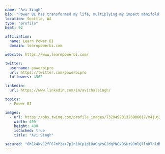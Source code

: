 ```yaml
---
name: "Avi Singh"
bio: "Power BI has transformed my life, multiplying my impact manifold. Now I am on a mission to spread the word and share the knowledge"
location: Seattle, WA
type: "profile"
heat: 92

affiliation:
  name: Learn Power BI
  domain: learnpowerbi.com

website: https://www.learnpowerbi.com/

twitter:
  username: powerbipro
  url: https://twitter.com/powerbipro
  followers: 4562

linkedin:
  url: https://www.linkedin.com/in/avichalsingh/

topics:
  - Power BI

images:
  - url: https://pbs.twimg.com/profile_images/732049231326806017/m4jUj2Lu_400x400.jpg
    width: 400
    height: 400
    isCached: true
    title: "Avi Singh"

secured: "6hEk4kvC2fF67mP2a+7pIn10Cp1piOAGqVsG2dqPNGxDSHz9JmlQ7lnR7nldhyiA9QvgcOtsIxlA5q88bNPwSnfKk1iOpG75i4VyYgDVjxpFo+CETiIzkQFFo7l1p8jJgpJs2euLjzCPKSQyAhjL8P/dxBiY0FOADS9aPpewqFVUpm2vGMczAfWVzFbRGroCvpkXETMEIm0NJE0zekBFnaPnLUUr6vY21k6TwoqsaoI6MoktNPFmgs+U0TucqjTXh+2HOl39+/pFLpX90LqO8QKsgeEx+qWY5DoxWJQeaGSUJh6iilYA/pfZjE/WImxNH+QuTca+nzmmlXSCZjaBnj2ipjkws1xaAAPy13TQ26HLpXhnSygpJxdocu7303xAhbyWT7Uv4nkTq5/5Y0GDdI36guODg7d6QY8fMvOmCFI=;v1JXenOvn2QegSw1fEuKYA=="
---
```


